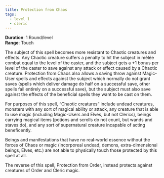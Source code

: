 ```yaml
---
title: Protection from Chaos
tags:
  - level_1
  - cleric
---
```

**Duration**: 1 Round/level  
**Range**: Touch

The subject of this spell becomes more resistant to Chaotic creatures and effects. Any Chaotic creature suffers a penalty to hit the subject in mêlée combat equal to the level of the caster, and the subject gets a +1 bonus per level of the caster to save against any attack or effect caused by a Chaotic creature. Protection from Chaos also allows a saving throw against Magic-User spells and effects against the subject which normally do not grant saves (spells which deliver damage do half on a successful save, other spells fail entirely on a successful save), but the subject must also save against the effects of the beneficial spells they want to be cast on them.

For purposes of this spell, “Chaotic creatures” include undead creatures, monsters with any sort of magical ability or attack, any creature that is able to use magic (including Magic-Users and Elves, but not Clerics), beings carrying magical items (potions and scrolls do not count, but wands and staves do), and any sort of supernatural creature incapable of acting beneficently.

Beings and manifestations that have no real-world essence without the forces of Chaos or magic (incorporeal undead, demons, extra-dimensional beings, Elves, etc.) are not able to physically touch those protected by this spell at all.  

The reverse of this spell, Protection from Order, instead protects against creatures of Order and Cleric magic.
